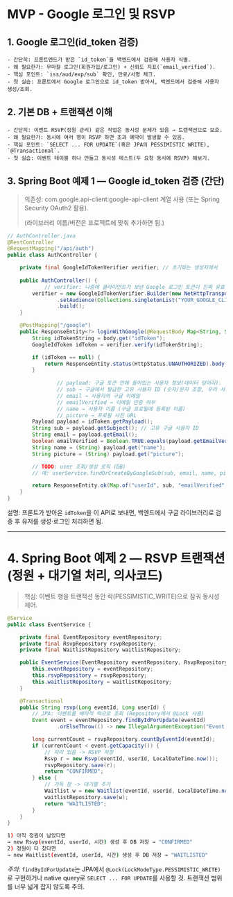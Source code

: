 # MVP - Google 로그인 및 RSVP

## 1. **Google 로그인(id_token 검증)**
    - 간단히: 프론트엔드가 받은 `id_token`을 백엔드에서 검증해 사용자 식별.
    - 왜 필요한가: 무마찰 로그인(회원가입/로그인) + 신뢰도 지표(`email_verified`).
    - 핵심 포인트: `iss/aud/exp/sub` 확인, 만료/서명 체크.
    - 첫 실습: 프론트에서 Google 로그인으로 id_token 받아서, 백엔드에서 검증해 사용자 생성/조회.
## 2. **기본 DB + 트랜잭션 이해**
    - 간단히: 이벤트 RSVP(정원 관리) 같은 작업은 동시성 문제가 있음 → 트랜잭션으로 보호.
    - 왜 필요한가: 동시에 여러 명이 RSVP 하면 초과 예약이 발생할 수 있음.
    - 핵심 포인트: `SELECT ... FOR UPDATE`(혹은 JPA의 PESSIMISTIC WRITE), `@Transactional`.
    - 첫 실습: 이벤트 테이블 하나 만들고 동시성 테스트(두 요청 동시에 RSVP) 해보기.
  
## 3. Spring Boot 예제 1 — Google id_token 검증 (간단)

> 의존성: com.google.api-client:google-api-client 계열 사용 (또는 Spring Security OAuth2 활용).
> 
> 
> (라이브러리 이름/버전은 프로젝트에 맞춰 추가하면 됨.)
> 

```java
// AuthController.java
@RestController
@RequestMapping("/api/auth")
public class AuthController {

    private final GoogleIdTokenVerifier verifier; // 초기화는 생성자에서
		
    public AuthController() {
		    // verifier: 나중에 클라이언트가 보낸 Google 로그인 토큰이 진짜 유효한지 검사할 때 쓰는 도구.
        verifier = new GoogleIdTokenVerifier.Builder(new NetHttpTransport(), new JacksonFactory())
                .setAudience(Collections.singletonList("YOUR_GOOGLE_CLIENT_ID"))
                .build();
    }

    @PostMapping("/google")
    public ResponseEntity<?> loginWithGoogle(@RequestBody Map<String, String> body) throws GeneralSecurityException, IOException {
        String idTokenString = body.get("idToken");
        GoogleIdToken idToken = verifier.verify(idTokenString);

        if (idToken == null) {
            return ResponseEntity.status(HttpStatus.UNAUTHORIZED).body("Invalid ID token");
        }
				
				// payload: 구글 토큰 안에 들어있는 사용자 정보(데이터 덩어리).
				// sub → 구글에서 발급한 고유 사용자 ID (숫자/문자 조합, 우리 서비스에서 PK처럼 사용 가능)
				// email → 사용자의 구글 이메일
				// emailVerified → 이메일 인증 여부
				// name → 사용자 이름 (구글 프로필에 등록된 이름)
				// picture → 프로필 사진 URL
        Payload payload = idToken.getPayload();
        String sub = payload.getSubject(); // 고유 구글 사용자 ID
        String email = payload.getEmail();
        boolean emailVerified = Boolean.TRUE.equals(payload.getEmailVerified());
        String name = (String) payload.get("name");
        String picture = (String) payload.get("picture");

        // TODO: user 조회/생성 로직 (DB)
        // 예: userService.findOrCreateByGoogleSub(sub, email, name, picture, emailVerified);

        return ResponseEntity.ok(Map.of("userId", sub, "emailVerified", emailVerified));
    }
}

```

설명: 프론트가 받아온 `idToken`을 이 API로 보내면, 백엔드에서 구글 라이브러리로 검증 후 유저를 생성·로그인 처리하면 됨.

---

# 4. Spring Boot 예제 2 — RSVP 트랜잭션(정원 + 대기열 처리, 의사코드)

> 핵심: 이벤트 행을 트랜잭션 동안 락(PESSIMISTIC_WRITE)으로 잠궈 동시성 제어.
> 

```java
@Service
public class EventService {

    private final EventRepository eventRepository;
    private final RsvpRepository rsvpRepository;
    private final WaitlistRepository waitlistRepository;

    public EventService(EventRepository eventRepository, RsvpRepository rsvpRepository, WaitlistRepository waitlistRepository) {
        this.eventRepository = eventRepository;
        this.rsvpRepository = rsvpRepository;
        this.waitlistRepository = waitlistRepository;
    }

    @Transactional
    public String rsvp(Long eventId, Long userId) {
        // JPA: 이벤트를 배타적 락으로 조회 (Repository에서 @Lock 사용)
        Event event = eventRepository.findByIdForUpdate(eventId)
                .orElseThrow(() -> new IllegalArgumentException("Event not found"));

        long currentCount = rsvpRepository.countByEventId(eventId);
        if (currentCount < event.getCapacity()) {
            // 자리 있음 -> RSVP 저장
            Rsvp r = new Rsvp(eventId, userId, LocalDateTime.now());
            rsvpRepository.save(r);
            return "CONFIRMED";
        } else {
            // 가득 참 -> 대기열 추가
            Waitlist w = new Waitlist(eventId, userId, LocalDateTime.now());
            waitlistRepository.save(w);
            return "WAITLISTED";
        }
    }
}

```

```bash
1) 아직 정원이 남았다면
→ new Rsvp(eventId, userId, 시간) 생성 후 DB 저장 → "CONFIRMED"
2) 정원이 다 찼다면
→ new Waitlist(eventId, userId, 시간) 생성 후 DB 저장 → "WAITLISTED"
```

*주의*: `findByIdForUpdate`는 JPA에서 `@Lock(LockModeType.PESSIMISTIC_WRITE)`로 구현하거나 native query로 `SELECT ... FOR UPDATE`를 사용할 것. 트랜잭션 범위를 너무 넓게 잡지 않도록 주의.


